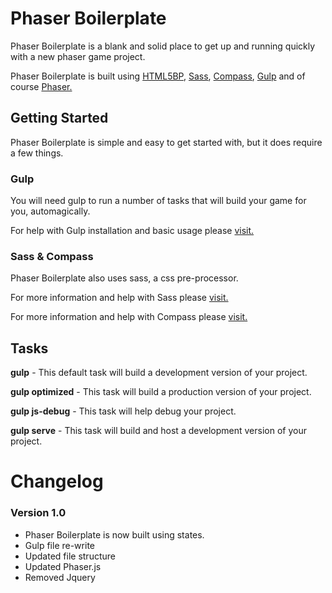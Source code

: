# Phaser Boilerplate

Phaser Boilerplate is a blank and solid place to get up and running quickly with a new phaser game project. 

Phaser Boilerplate is built using [HTML5BP](http://html5boilerplate.com/), [Sass](http://sass-lang.com/), [Compass](http://compass-style.org/), [Gulp](http://gulpjs.com/) and of course [Phaser.](http://phaser.io/)

## Getting Started 

Phaser Boilerplate is simple and easy to get started with, but it does require a few things. 

### Gulp 
You will need gulp to run a number of tasks that will build your game for you, automagically.

For help with Gulp installation and basic usage please [visit.](https://github.com/gulpjs/gulp/blob/master/docs/getting-started.md) 

### Sass & Compass
Phaser Boilerplate also uses sass, a css pre-processor.

For more information and help with Sass please [visit.](http://sass-lang.com/)

For more information and help with Compass please [visit.](http://compass-style.org/)

## Tasks

**gulp** - This default task will build a development version of your project. 

**gulp optimized** - This task will build a production version of your project. 

**gulp js-debug** - This task will help debug your project. 

**gulp serve** - This task will build and host a development version of your project. 

# Changelog 

### Version 1.0

- Phaser Boilerplate is now built using states. 
- Gulp file re-write 
- Updated file structure 
- Updated Phaser.js
- Removed Jquery